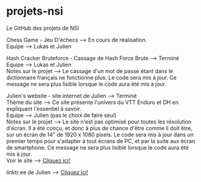 # projets-nsi
Le GitHub des projets de NSI   
   
Chess Game - Jeu D'échecs --> En cours de réalisation.   
Equipe --> Lukas et Julien   
   
Hash Cracker Bruteforce - Cassage de Hash Force Brute --> Terminé    
Equipe --> Lukas et Julien    
Notes sur le projet --> Le cassage d'un mot de passe étant dans le dictionnaire français ne fonctionne plus. Le code sera mis à jour. Ce message ne sera plus lisible lorsque le code aura été mis à jour.    
     
Julien's website - site internet de Julien --> Terminé    
Thème du site --> Ce site présente l'univers du VTT Enduro et DH en expliquant l'essentiel à savoir.   
Equipe --> Julien (pas le choix de faire seul)    
Notes sur le projet --> Le site n'est pas optimisé pour toutes les résolution d'écran. Il a été conçu, et donc à plus de chance d'être comme il doit être, sur un écran de 14" de   1920 x 1080 pixels. Le code sera mis à jour dans un premier temps pour s'adapter à tout écrans de PC, et par la suite aux écran de smartphone. Ce message ne sera plus lisible lorsque le code aura été mis à jour.    
Voir le site --> <a href="https://ju-lit-hein.github.io/vtt/accueil.html" target="_blank">Cliquez ici!</a>  
  
  
linktr.ee de Julien --> <a href="https://linktr.ee/julithein">Cliquez ici!</a>
